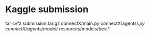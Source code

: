 # Kaggle submission
tar cvfz submission.tar.gz connectX/main.py connectX/agents/*.py connectX/agents/model/* resources/models/best*


